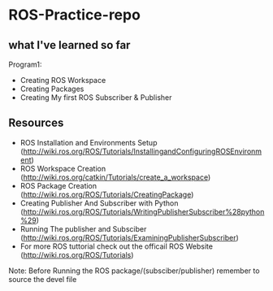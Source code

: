 # ROS-Practice-repo

## what I've learned so far 
Program1:  
- Creating ROS Workspace
- Creating Packages
- Creating My first ROS Subscriber & Publisher


## Resources
- ROS Installation and Environments Setup (http://wiki.ros.org/ROS/Tutorials/InstallingandConfiguringROSEnvironment)
- ROS Workspace Creation (http://wiki.ros.org/catkin/Tutorials/create_a_workspace)
- ROS Package Creation (http://wiki.ros.org/ROS/Tutorials/CreatingPackage)
- Creating Publisher And Subscriber with Python (http://wiki.ros.org/ROS/Tutorials/WritingPublisherSubscriber%28python%29)
- Running The publisher and Subsciber (http://wiki.ros.org/ROS/Tutorials/ExaminingPublisherSubscriber)
- For more ROS tuttorial check out the officail ROS Website (http://wiki.ros.org/ROS/Tutorials)

Note: Before Running the ROS package/(subsciber/publisher) remember to source the devel file


